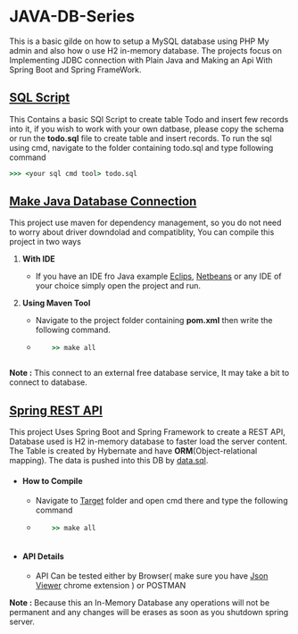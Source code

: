 # JAVA-DB-Series
This is a basic gilde on how to setup a MySQL database using PHP My admin and also how o use H2 in-memory database.
The projects focus on Implementing JDBC connection with Plain Java and Making an Api With Spring Boot and Spring FrameWork.

## [SQL Script](https://github.com/yashpatel007/JAVA-DB-Series/tree/master/SQL%20script)
This Contains a basic SQl Script to create table Todo and insert few records into it, if you wish to work with your own datbase,
please copy the schema or run the **todo.sql** file to create table and insert records. To run the sql using cmd, navigate to the
folder containing todo.sql and type following command
    
```cmd
>>> <your sql cmd tool> todo.sql
```

## [Make Java Database Connection](https://github.com/yashpatel007/JAVA-DB-Series/tree/master/PlainJava-DB-Connect)
This project use maven for dependency management, so you do not need to worry about driver downdolad and compatiblity,
You can compile this project in two ways

1. **With IDE**
    * If you have an IDE fro Java  example [Eclips](https://www.eclipse.org/downloads/), [Netbeans](https://netbeans.org/downloads/)
    or any IDE of your choice simply open the project and run. 
    
2. **Using Maven Tool** 
    * Navigate to the project folder containing **pom.xml** then write the following command.
    * ```cmd
          >> make all 
    ```
    
**Note :** This connect to an external free database service, It may take a bit to connect to database.
 
## [Spring REST API](https://github.com/yashpatel007/JAVA-DB-Series/tree/master/SpringRestApi)
This project Uses Spring Boot and Spring Framework to create a REST API, Database used is H2 in-memory database to faster load the server content. The Table is created by Hybernate and have **ORM**(Object-relational mapping). The data is pushed into this DB by [data.sql](https://github.com/yashpatel007/JAVA-DB-Series/blob/master/SpringRestApi/src/main/resources/data.sql).
* #### How to Compile
    * Navigate to [Target](https://github.com/yashpatel007/JAVA-DB-Series/tree/master/SpringRestApi/target) folder and open cmd there
      and type the following command
    * ```cmd
          >> make all
    ```
* #### API Details
    * API Can be tested either by Browser( make sure you have [Json Viewer](https://chrome.google.com/webstore/detail/json-viewer/gbmdgpbipfallnflgajpaliibnhdgobh?hl=en-US) chrome extension ) or POSTMAN 




**Note :** Because this an In-Memory Database any operations will not be permanent and any changes will be erases as soon as you shutdown spring server.  

 
 
 
